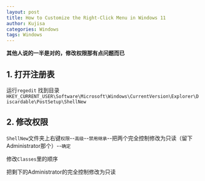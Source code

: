 ```yaml
---
layout: post
title: How to Customize the Right-Click Menu in Windows 11
author: Kujisa
categories: Windows
tags: Windows
---
```


**其他人说的一半是对的，修改权限那有点问题而已**

## 1. 打开注册表
运行`regedit`
找到目录
`HKEY_CURRENT_USER\Software\Microsoft\Windows\CurrentVersion\Explorer\Discardable\PostSetup\ShellNew`

## 2. 修改权限
`ShellNew`文件夹上右键`权限`--`高级`--`禁用继承`--把两个完全控制修改为只读（留下Administrator那个）--`确定`

修改`Classes`里的顺序

把剩下的Administrator的完全控制修改为只读
